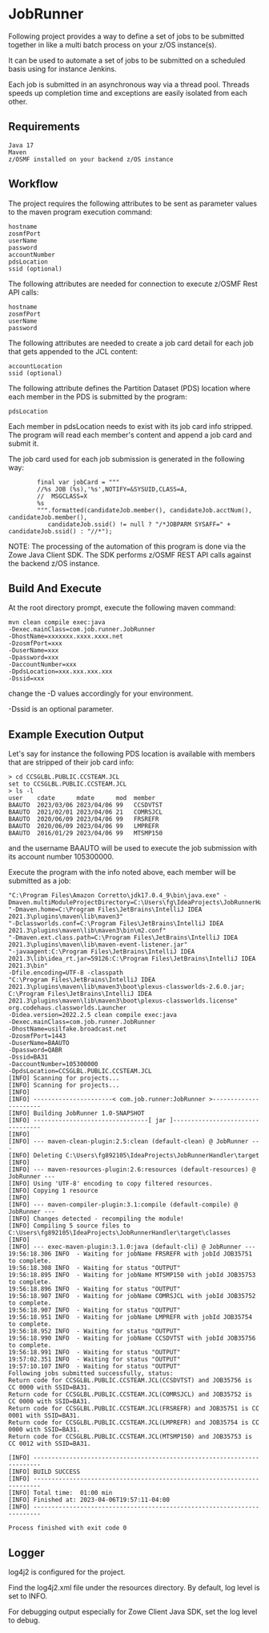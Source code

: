 # JobRunner  

Following project provides a way to define a set of jobs to be submitted together in like a multi batch process on your z/OS instance(s).

It can be used to automate a set of jobs to be submitted on a scheduled basis using for instance Jenkins.

Each job is submitted in an asynchronous way via a thread pool. Threads speeds up completion time and exceptions are easily isolated from each other.  
    
## Requirements
  
    Java 17  
    Maven
    z/OSMF installed on your backend z/OS instance  
   
## Workflow 
    
The project requires the following attributes to be sent as parameter values to the maven program execution command:
  
    hostname
    zosmfPort
    userName
    password
    accountNumber
    pdsLocation 
    ssid (optional) 
        
The following attributes are needed for connection to execute z/OSMF Rest API calls:  
    
    hostname
    zosmfPort
    userName
    password    
    
The following attributes are needed to create a job card detail for each job that gets appended to the JCL content:     
    
    accountLocation
    ssid (optional)     
  
The following attribute defines the Partition Dataset (PDS) location where each member in the PDS is submitted by the program:
  
    pdsLocation
        
Each member in pdsLocation needs to exist with its job card info stripped. The program will read each member's content and append a job card and submit it.
     
The job card used for each job submission is generated in the following way:   
  
            final var jobCard = """
            //%s JOB (%s),'%s',NOTIFY=&SYSUID,CLASS=A,
            //  MSGCLASS=X
            %s
            """.formatted(candidateJob.member(), candidateJob.acctNum(), candidateJob.member(), 
               candidateJob.ssid() != null ? "/*JOBPARM SYSAFF=" + candidateJob.ssid() : "//*");
  
NOTE: The processing of the automation of this program is done via the Zowe Java Client SDK. The SDK performs z/OSMF REST API calls against the backend z/OS instance.  
  
## Build And Execute
  
At the root directory prompt, execute the following maven command:
  
    mvn clean compile exec:java 
    -Dexec.mainClass=com.job.runner.JobRunner 
    -DhostName=xxxxxxx.xxxx.xxxx.net 
    -DzosmfPort=xxx 
    -DuserName=xxx 
    -Dpassword=xxx
    -DaccountNumber=xxx 
    -DpdsLocation=xxx.xxx.xxx.xxx
    -Dssid=xxx
  
change the -D values accordingly for your environment.  
  
-Dssid is an optional parameter.     
  
## Example Execution Output  
  
Let's say for instance the following PDS location is available with members that are stripped of their job card info:  

    > cd CCSGLBL.PUBLIC.CCSTEAM.JCL
    set to CCSGLBL.PUBLIC.CCSTEAM.JCL
    > ls -l
    user    cdate      mdate      mod  member
    BAAUTO  2023/03/06 2023/04/06 99   CCSDVTST
    BAAUTO  2021/02/01 2023/04/06 21   COMRSJCL
    BAAUTO  2020/06/09 2023/04/06 99   FRSREFR
    BAAUTO  2020/06/09 2023/04/06 99   LMPREFR
    BAAUTO  2016/01/29 2023/04/06 99   MTSMP150
  
and the username BAAUTO will be used to execute the job submission with its account number 105300000.  
  
Execute the program with the info noted above, each member will be submitted as a job:  

    "C:\Program Files\Amazon Corretto\jdk17.0.4_9\bin\java.exe" -Dmaven.multiModuleProjectDirectory=C:\Users\fg\IdeaProjects\JobRunnerHandler
    "-Dmaven.home=C:\Program Files\JetBrains\IntelliJ IDEA 2021.3\plugins\maven\lib\maven3"
    "-Dclassworlds.conf=C:\Program Files\JetBrains\IntelliJ IDEA 2021.3\plugins\maven\lib\maven3\bin\m2.conf"
    "-Dmaven.ext.class.path=C:\Program Files\JetBrains\IntelliJ IDEA 2021.3\plugins\maven\lib\maven-event-listener.jar"
    "-javaagent:C:\Program Files\JetBrains\IntelliJ IDEA 2021.3\lib\idea_rt.jar=59126:C:\Program Files\JetBrains\IntelliJ IDEA 2021.3\bin"
    -Dfile.encoding=UTF-8 -classpath
    "C:\Program Files\JetBrains\IntelliJ IDEA 2021.3\plugins\maven\lib\maven3\boot\plexus-classworlds-2.6.0.jar;
    C:\Program Files\JetBrains\IntelliJ IDEA 2021.3\plugins\maven\lib\maven3\boot\plexus-classworlds.license"
    org.codehaus.classworlds.Launcher
    -Didea.version=2022.2.5 clean compile exec:java
    -Dexec.mainClass=com.job.runner.JobRunner
    -DhostName=usilfake.broadcast.net
    -DzosmfPort=1443 
    -DuserName=BAAUTO
    -Dpassword=QABR
    -Dssid=BA31
    -DaccountNumber=105300000
    -DpdsLocation=CCSGLBL.PUBLIC.CCSTEAM.JCL
    [INFO] Scanning for projects...
    [INFO] Scanning for projects...
    [INFO]
    [INFO] ----------------------< com.job.runner:JobRunner >----------------------
    [INFO] Building JobRunner 1.0-SNAPSHOT
    [INFO] --------------------------------[ jar ]---------------------------------
    [INFO]
    [INFO] --- maven-clean-plugin:2.5:clean (default-clean) @ JobRunner ---
    [INFO] Deleting C:\Users\fg892105\IdeaProjects\JobRunnerHandler\target
    [INFO]
    [INFO] --- maven-resources-plugin:2.6:resources (default-resources) @ JobRunner ---
    [INFO] Using 'UTF-8' encoding to copy filtered resources.
    [INFO] Copying 1 resource
    [INFO]
    [INFO] --- maven-compiler-plugin:3.1:compile (default-compile) @ JobRunner ---
    [INFO] Changes detected - recompiling the module!
    [INFO] Compiling 5 source files to C:\Users\fg892105\IdeaProjects\JobRunnerHandler\target\classes
    [INFO]
    [INFO] --- exec-maven-plugin:3.1.0:java (default-cli) @ JobRunner ---
    19:56:18.306 INFO  - Waiting for jobName FRSREFR with jobId JOB35751 to complete.
    19:56:18.308 INFO  - Waiting for status "OUTPUT"
    19:56:18.895 INFO  - Waiting for jobName MTSMP150 with jobId JOB35753 to complete.
    19:56:18.896 INFO  - Waiting for status "OUTPUT"
    19:56:18.907 INFO  - Waiting for jobName COMRSJCL with jobId JOB35752 to complete.
    19:56:18.907 INFO  - Waiting for status "OUTPUT"
    19:56:18.951 INFO  - Waiting for jobName LMPREFR with jobId JOB35754 to complete.
    19:56:18.952 INFO  - Waiting for status "OUTPUT"
    19:56:18.990 INFO  - Waiting for jobName CCSDVTST with jobId JOB35756 to complete.
    19:56:18.991 INFO  - Waiting for status "OUTPUT"
    19:57:02.351 INFO  - Waiting for status "OUTPUT"
    19:57:10.107 INFO  - Waiting for status "OUTPUT"
    Following jobs submitted successfully, status:
    Return code for CCSGLBL.PUBLIC.CCSTEAM.JCL(CCSDVTST) and JOB35756 is CC 0000 with SSID=BA31.
    Return code for CCSGLBL.PUBLIC.CCSTEAM.JCL(COMRSJCL) and JOB35752 is CC 0000 with SSID=BA31.
    Return code for CCSGLBL.PUBLIC.CCSTEAM.JCL(FRSREFR) and JOB35751 is CC 0001 with SSID=BA31.
    Return code for CCSGLBL.PUBLIC.CCSTEAM.JCL(LMPREFR) and JOB35754 is CC 0000 with SSID=BA31.
    Return code for CCSGLBL.PUBLIC.CCSTEAM.JCL(MTSMP150) and JOB35753 is CC 0012 with SSID=BA31.
    
    [INFO] ------------------------------------------------------------------------
    [INFO] BUILD SUCCESS
    [INFO] ------------------------------------------------------------------------
    [INFO] Total time:  01:00 min
    [INFO] Finished at: 2023-04-06T19:57:11-04:00
    [INFO] ------------------------------------------------------------------------

    Process finished with exit code 0   
  
## Logger  
  
log4j2 is configured for the project.  
   
Find the log4j2.xml file under the resources directory. By default, log level is set to INFO.  
  
For debugging output especially for Zowe Client Java SDK, set the log level to debug.  
  
